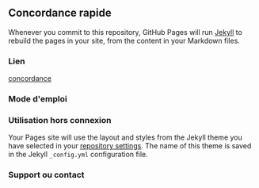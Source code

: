 ## Concordance rapide

Whenever you commit to this repository, GitHub Pages will run [Jekyll](https://jekyllrb.com/) to rebuild the pages in your site, from the content in your Markdown files.

### Lien

[concordance](FR_Bibliquest_finalV5.html)

### Mode d'emploi

### Utilisation hors connexion

Your Pages site will use the layout and styles from the Jekyll theme you have selected in your [repository settings](https://github.com/gitjo7265/bibsearchFR/settings/pages). The name of this theme is saved in the Jekyll `_config.yml` configuration file.

### Support ou contact

